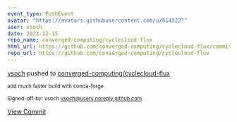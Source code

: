 ```yaml
---
event_type: PushEvent
avatar: "https://avatars.githubusercontent.com/u/814322?"
user: vsoch
date: 2023-12-15
repo_name: converged-computing/cyclecloud-flux
html_url: https://github.com/converged-computing/cyclecloud-flux/commit/9827e7fd7770882e5ea531376db0a3ca93766084
repo_url: https://github.com/converged-computing/cyclecloud-flux
---
```


<a href='https://github.com/vsoch' target='_blank'>vsoch</a> pushed to <a href='https://github.com/converged-computing/cyclecloud-flux' target='_blank'>converged-computing/cyclecloud-flux</a>

<small>add much faster build with conda-forge

Signed-off-by: vsoch <vsoch@users.noreply.github.com></small>

<a href='https://github.com/converged-computing/cyclecloud-flux/commit/9827e7fd7770882e5ea531376db0a3ca93766084' target='_blank'>View Commit</a>